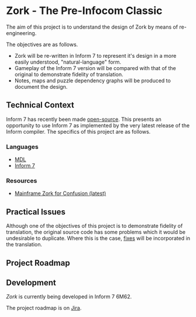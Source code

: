 # Zork - The Pre-Infocom Classic
The aim of this project is to understand the design of Zork by means of re-engineering.

The objectives are as follows.
* Zork will be re-written in Inform 7 to represent it's design in a more easily understood, "natural-language" form.
* Gameplay of the Inform 7 version will be compared with that of the original to demonstrate fidelity of translation.
* Notes, maps and puzzle dependency graphs will be produced to document the design.

## Technical Context
Inform 7 has recently been made [open-source](https://intfiction.org/t/inform-7-v10-1-0-is-now-open-source/55674).
This presents an opportunity to use Inform 7 as implemented by the very latest release of the Inform compiler.
The specifics of this project are as follows.

### Languages
* [MDL](https://mdl-language.readthedocs.io/en/latest/)
* [Inform 7](https://ganelson.github.io/inform-website/)

### Resources
* [Mainframe Zork for Confusion (latest)](https://github.com/heasm66/mdlzork)

## Practical Issues
Although one of the objectives of this project is to demonstrate fidelity of translation, the original source code has some problems which it would be undesirable to duplicate. Where this is the case, [fixes](https://github.com/zil-transformation/Zork/blob/main/TO-BE-FIXED.md) will be incorporated in the translation.

## Project Roadmap

## Development

*Zork* is currently being developed in Inform 7 6M62.

The project roadmap is on [Jira](https://zil-transformation.atlassian.net/jira/software/projects/ZPIC/boards/4/roadmap).
